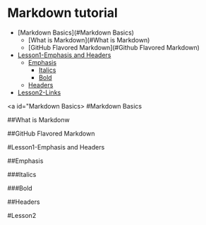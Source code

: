 # Markdown tutorial

* [Markdown Basics](#Markdown Basics)
    * [What is Markdown](#What is Markdown)
    * [GitHub Flavored Markdown](#Github Flavored Markdown)
* [Lesson1-Emphasis and Headers](#Lesson1)
    * [Emphasis](#Emphasis)
        * [Italics](#Italics)
        * [Bold](#Bold)
    * [Headers](#Headers)
* [Lesson2-Links](#Lesson2)

<a id="Markdown Basics></a>
#Markdown Basics

<a id="What is Markdown"></a>
##What is Markdonw

<a id="Github Flavored Markdown"></a>
##GitHub Flavored Markdown

<a id="Lesson1"></a>
#Lesson1-Emphasis and Headers

<a id="Emphasis"></a>
##Emphasis

<a id="Italics"></a>
###Italics

<a id="Bold"></a>
###Bold

<a id="Headers"></a>
##Headers

<a id="Lesson2"></a>
#Lesson2
